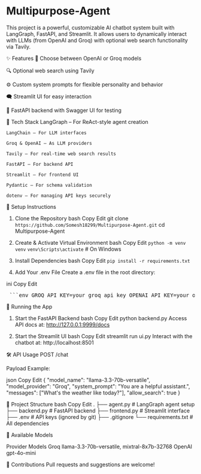 # Multipurpose-Agent

This project is a powerful, customizable AI chatbot system built with LangGraph, FastAPI, and Streamlit. It allows users to dynamically interact with LLMs (from OpenAI and Groq) with optional web search functionality via Tavily.

✨ Features
🧠 Choose between OpenAI or Groq models

🔍 Optional web search using Tavily

⚙️ Custom system prompts for flexible personality and behavior

🗨️ Streamlit UI for easy interaction

🚀 FastAPI backend with Swagger UI for testing

🧩 Tech Stack
    LangGraph – For ReAct-style agent creation

    LangChain – For LLM interfaces

    Groq & OpenAI – As LLM providers

    Tavily – For real-time web search results

    FastAPI – For backend API

    Streamlit – For frontend UI

    Pydantic – For schema validation

    dotenv – For managing API keys securely

🔧 Setup Instructions

1. Clone the Repository
bash
Copy
Edit
git clone `https://github.com/Somesh18299/Multipurpose-Agent.git`
cd Multipurpose-Agent

2. Create & Activate Virtual Environment
bash
Copy
Edit
`python -m venv venv`
`venv\Scripts\activate`  # On Windows

3. Install Dependencies
bash
Copy
Edit
`pip install -r requirements.txt`

4. Add Your .env File
Create a .env file in the root directory:

ini
Copy
Edit
<pre> ```env GROQ_API_KEY=your_groq_api_key OPENAI_API_KEY=your_openai_api_key TAVILY_API_KEY=your_tavily_api_key ``` </pre>

🚀 Running the App

1. Start the FastAPI Backend
bash
Copy
Edit
python backend.py
Access API docs at: http://127.0.0.1:9999/docs

2. Start the Streamlit UI
bash
Copy
Edit
streamlit run ui.py
Interact with the chatbot at: http://localhost:8501

🛠️ API Usage
POST /chat

Payload Example:

json
Copy
Edit
{
  "model_name": "llama-3.3-70b-versatile",
  "model_provider": "Groq",
  "system_prompt": "You are a helpful assistant.",
  "messages": ["What's the weather like today?"],
  "allow_search": true
}

📂 Project Structure
bash
Copy
Edit
.
├── agent.py           # LangGraph agent setup
├── backend.py         # FastAPI backend
├── frontend.py        # Streamlit interface
├── .env               # API keys (ignored by git)
├── .gitignore
└── requirements.txt   # All dependencies

📌 Available Models

Provider	Models
Groq	llama-3.3-70b-versatile, mixtral-8x7b-32768
OpenAI	gpt-4o-mini

🤝 Contributions
Pull requests and suggestions are welcome!